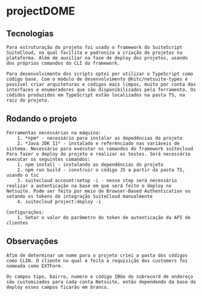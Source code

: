 # projectDOME

## Tecnologias
    Para estruturação do projeto foi usado o framework do SuiteScript SuiteCloud, no qual facilita e padroniza a criação de projetos na plataforma. Além de auxiliar na fase de deploy dos projetos, usando dos próprios comandos do CLI do framework.

    Para desenvolvimento dos scripts optei por utilizar o TypeScript como código base. Com o módulo de desenvolvimento @hitc/netsuite-types é possível criar arquiteturas e códigos mais limpos, muito por conta das interfaces e enumeradores que são disponibilizados pela ferramenta. Os códidos produzidos em TypeScript estão localizados na pasta TS, na raiz do projeto.

## Rodando o projeto
    Ferramentas necessárias na máquina:
        1. *npm* - necessário para instalar as depedências do projeto
        2. *Java JDK 11* - instalado e referênciado nas variáveis de sistema. Necessário para executar os comandos do framework suitecloud
    Para fazer o deploy do projeto e realizar os testes. Será necessário executar os seguintes comandos:
        1. npm install - instalando as dependências do projeto
        2. npm run build - construir o código JS a partir da pasta TS, usando o tsc
        3. suitecloud account:setup -i - nesse step será necessário realizar a autenticação na base em que será feito o deploy no Netsuite. Pode ser feito por meio de Browser-Based Authentication ou setando os tokens de integração SuiteCloud manualmente
        4. suitecloud project:deploy -i

    Configurações:
        1. Setar o valor do parâmetro do token de autenticação da API de clientes

## Observações
    Afim de determinar um nome para o projeto criei a pasta dos códigos como CLIN. O cliente no qual é feita a requisição dos customers foi nomeada como EXTForm.

    Os campos tipo, bairro, numero e código IBGe do subrecord de endereço são customizados para cada conta Netsuite, então dependendo da base do deploy esses campos ficarão em branco.
